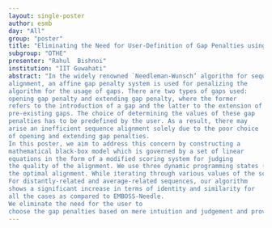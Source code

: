 ```yaml
---
layout: single-poster
author: esmb
day: "All"
group: "poster"
title: "Eliminating the Need for User-Definition of Gap Penalties using Linear Programming"
subgroup: "OTHE"
presenter: "Rahul  Bishnoi"
institution: "IIT Guwahati"
abstract: "In the widely renowned `Needleman-Wunsch’ algorithm for sequence
alignment, an affine gap penalty system is used for penalizing the
algorithm for the usage of gaps. There are two types of gaps used:
opening gap penalty and extending gap penalty, where the former
refers to the introduction of a gap and the latter to the extension of
pre-existing gaps. The choice of determining the values of these gap
penalties has to be predefined by the user. As a result, there may
arise an inefficient sequence alignment solely due to the poor choice
of opening and extending gap penalties.
In this poster, we aim to address this concern by constructing a
mathematical black-box model which is governed by a set of linear
equations in the form of a modified scoring system for judging
the quality of the alignment. We use three dynamic programming states (Identity, Similarity, and DP score) to determine
the optimal alignment. While iterating through various values of the scoring parameters, the highest cumulative score determines an optimal alignment and the respective gap penalty.
For distantly-related and average-related sequences, our algorithm
shows a significant increase in terms of identity and similarity for
all the cases as compared to EMBOSS-Needle. 
We eliminate the need for the user to
choose the gap penalties based on mere intuition and judgement and provide an automated method of choosing the optimal values specifically for each set of sequences."
---
```

